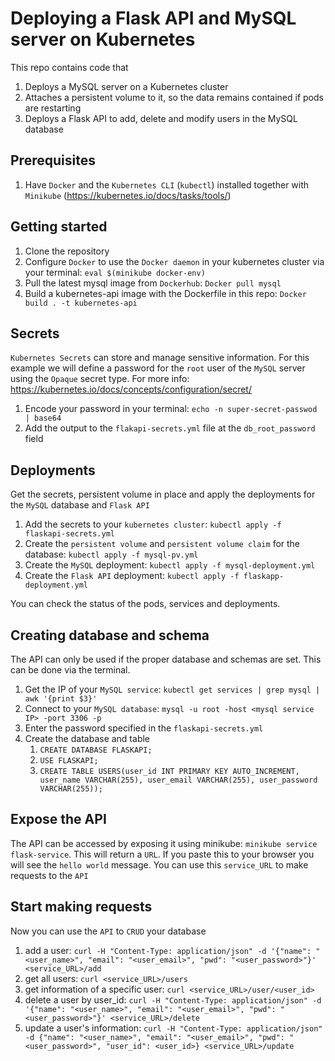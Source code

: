 # Deploying a Flask API and MySQL server on Kubernetes

This repo contains code that 
1) Deploys a MySQL server on a Kubernetes cluster
2) Attaches a persistent volume to it, so the data remains contained if pods are restarting
3) Deploys a Flask API to add, delete and modify users in the MySQL database

## Prerequisites
1. Have `Docker` and the `Kubernetes CLI` (`kubectl`) installed together with `Minikube` (https://kubernetes.io/docs/tasks/tools/)

## Getting started
1. Clone the repository
2. Configure `Docker` to use the `Docker daemon` in your kubernetes cluster via your terminal: `eval $(minikube docker-env)`
3. Pull the latest mysql image from `Dockerhub`: `Docker pull mysql`
4. Build a kubernetes-api image with the Dockerfile in this repo: `Docker build . -t kubernetes-api`

## Secrets
`Kubernetes Secrets` can store and manage sensitive information. For this example we will define a password for the
`root` user of the `MySQL` server using the `Opaque` secret type. For more info: https://kubernetes.io/docs/concepts/configuration/secret/

1. Encode your password in your terminal: `echo -n super-secret-passwod | base64`
2. Add the output to the `flakapi-secrets.yml` file at the `db_root_password` field

## Deployments
Get the secrets, persistent volume in place and apply the deployments for the `MySQL` database and `Flask API`

1. Add the secrets to your `kubernetes cluster`: `kubectl apply -f flaskapi-secrets.yml`
2. Create the `persistent volume` and `persistent volume claim` for the database: `kubectl apply -f mysql-pv.yml`
3. Create the `MySQL` deployment: `kubectl apply -f mysql-deployment.yml`
4. Create the `Flask API` deployment: `kubectl apply -f flaskapp-deployment.yml`

You can check the status of the pods, services and deployments.

## Creating database and schema
The API can only be used if the proper database and schemas are set. This can be done via the terminal.
1. Get the IP of your `MySQL service`: `kubectl get services | grep mysql | awk '{print $3}'`
2. Connect to your `MySQL database`: `mysql -u root -host <mysql service IP> -port 3306 -p`
3. Enter the password specified in the `flaskapi-secrets.yml`
4. Create the database and table
   1. `CREATE DATABASE FLASKAPI;`
    2. `USE FLASKAPI;`
    3. `CREATE TABLE USERS(user_id INT PRIMARY KEY AUTO_INCREMENT, user_name VARCHAR(255), user_email VARCHAR(255), user_password VARCHAR(255));`
    
## Expose the API
The API can be accessed by exposing it using minikube: `minikube service flask-service`. This will return a `URL`. If you paste this to your browser you will see the `hello world` message. You can use this `service_URL` to make requests to the `API`

## Start making requests
Now you can use the `API` to `CRUD` your database
1. add a user: `curl -H "Content-Type: application/json" -d '{"name": "<user_name>", "email": "<user_email>", "pwd": "<user_password>"}' <service_URL>/add`
2. get all users: `curl <service_URL>/users`
3. get information of a specific user: `curl <service_URL>/user/<user_id>`
4. delete a user by user_id: `curl -H "Content-Type: application/json" -d '{"name": "<user_name>", "email": "<user_email>", "pwd": "<user_password>"}' <service_URL>/delete`
5. update a user's information: `curl -H "Content-Type: application/json" -d {"name": "<user_name>", "email": "<user_email>", "pwd": "<user_password>", "user_id": <user_id>} <service_URL>/update`